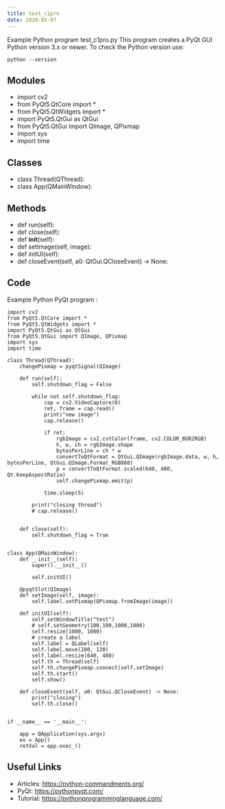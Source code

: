 ```yaml
---
title: test_c1pro
date: 2020-05-07
---
```

Example Python program test_c1pro.py
This program creates a PyQt GUI
Python version 3.x or newer.
To check the Python version use:

    python --version

## Modules

* import cv2
* from PyQt5.QtCore import *
* from PyQt5.QtWidgets import *
* import PyQt5.QtGui as QtGui
* from PyQt5.QtGui import QImage, QPixmap
* import sys
* import time

## Classes

* class Thread(QThread):
* class App(QMainWindow):

## Methods

* def run(self):
* def close(self):
* def __init__(self):
* def setImage(self, image):
* def initUI(self):
* def closeEvent(self, a0: QtGui.QCloseEvent) -> None:

## Code

Example Python PyQt program :

    import cv2
    from PyQt5.QtCore import *
    from PyQt5.QtWidgets import *
    import PyQt5.QtGui as QtGui
    from PyQt5.QtGui import QImage, QPixmap
    import sys
    import time
    
    class Thread(QThread):
        changePixmap = pyqtSignal(QImage)
    
        def run(self):
            self.shutdown_flag = False
    
            while not self.shutdown_flag:
                cap = cv2.VideoCapture(0)
                ret, frame = cap.read()
                print("new image")
                cap.release()
    
                if ret:
                    rgbImage = cv2.cvtColor(frame, cv2.COLOR_BGR2RGB)
                    h, w, ch = rgbImage.shape
                    bytesPerLine = ch * w
                    convertToQtFormat = QtGui.QImage(rgbImage.data, w, h, bytesPerLine, QtGui.QImage.Format_RGB888)
                    p = convertToQtFormat.scaled(640, 480, Qt.KeepAspectRatio)
                    self.changePixmap.emit(p)
    
                time.sleep(5)
    
            print("closing thread")
            # cap.release()
    
    
        def close(self):
            self.shutdown_flag = True
    
    
    class App(QMainWindow):
        def __init__(self):
            super().__init__()
    
            self.initUI()
    
        @pyqtSlot(QImage)
        def setImage(self, image):
            self.label.setPixmap(QPixmap.fromImage(image))
    
        def initUI(self):
            self.setWindowTitle("test")
            # self.setGeometry(100,100,1000,1000)
            self.resize(1000, 1000)
            # create a label
            self.label = QLabel(self)
            self.label.move(280, 120)
            self.label.resize(640, 480)
            self.th = Thread(self)
            self.th.changePixmap.connect(self.setImage)
            self.th.start()
            self.show()
    
        def closeEvent(self, a0: QtGui.QCloseEvent) -> None:
            print("closing")
            self.th.close()
    
    
    if __name__ == '__main__':
    
        app = QApplication(sys.argv)
        ex = App()
        retVal = app.exec_()
    
    

## Useful Links

- Articles: https://python-commandments.org/
- PyQt: https://pythonpyqt.com/
- Tutorial: https://pythonprogramminglanguage.com/
